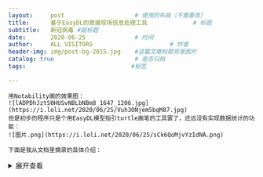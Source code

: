 ```yaml
---
layout:     post                    # 使用的布局（不需要改）
title:      基于EasyDL的救援现场信息处理工具             # 标题 
subtitle:   新冠病毒 #副标题
date:       2020-06-25              # 时间
author:     ALL VISITORS                      # 作者
header-img: img/post-bg-2015.jpg    #这篇文章标题背景图片
catalog: true                       # 是否归档
tags:                              #标签

---
```

    用Notability画的效果图：
    ![lADPDhJztS0HUSvNBLbNBm8_1647_1206.jpg](https://i.loli.net/2020/06/25/Vuh3ONjem5bqM87.jpg)
    但是初步的程序只是个用EasyDL模型指引turtle画笔的工具罢了，还远没有实现数据统计的功能：
    ![图片.png](https://i.loli.net/2020/06/25/sCk6QoMjvYzIdNA.png)
    
    下面是我从文档里摘录的具体介绍：
  
  
<details>
<summary>展开查看</summary>
<pre><code>
    当严重的灾难发生后，抵达现场的第一批救援队伍是抢救现场人民群众生命财产的黄金
力量，也是向指挥部反馈受灾信息、协调后续救援力量的第一梯队。但是，在实际的重大灾
害、事故救援行动中，抵达现场的第一批队伍往往是当地基层的力量，不论是人员配置还是
设备配备都难以从全局的角度组织救援工作，也很难向后方指挥部提供整体的、科学的灾情
初步评估。而在一些大型灾难救援现场，大量集结的救援人员和车辆时而造成了救援现场秩
序混乱。现场救援车辆停放、部署的位置缺乏统一的调度规划，所造成的交通堵塞严重影响
了救援的效率。
    现场灾情瞬息万变，指挥部若不能及时掌握前方的灾情、不清楚现场的资源组织情况，
则无法保障现场救援的安全与效率。
   分析近些年来我国一些重大灾难的救援案例可以发现，前期勘察的不准确常常导致后续
增援力量装备不齐、部署无序的问题；而后期多部门协同的灾难救援指挥又因为对现场的整
体把握不够，导致救援通道拥堵、后勤得不到保障，并带来极大的安全隐患(消防局警官培
训基地, 2018)。
    在另一方面，从现实来看，搭载专业侦察设备和传感器的消防救援无人机在基层的普及
仍需要一些时间，但人工智能特别是物体识别技术却可以在一定程度上降低现场勘察对专业
硬件设备的依赖，从而使得普通的消费级无人机也具备初步的现场勘察能力。
将消费级的无人机设备和人工智能识别工具相结合，将降低在基层部署高效的无人机系
统的成本，提高基层应急力量的灾难现场勘察和现场指挥部的对救援的掌控能力，提高大型
救援现场的行动效率。
    从现场勘察的角度来看，目前已经有相当多的专业无人机设备在大型灾难救援现场发挥
过作用。但专业的无人机设备及操作人员高昂的运行成本和操作的技术难度，使得其大多只
能部署在省部级应急单位；而在最先抵达救援现场的基层救援队伍中少有配置专业的无人机
设备。事实上，基层救援部门的现场勘察依旧以观望、走访为主。从无人机硬件的使用成本
的角度考虑，消费级无人机设备更容易在基层应急部门中推广和普及。但目前缺乏针对消费
级无人机在灾难现场取得的影像资料的处理工具，导致已经在使用这一类无人机设备的基层
队伍大多仍然停留在观看无人机传回的影像资料，而无法无人机采集的影像画面快速组织成
直观的数据以用于现场部署和信息回传。
在指挥部对现场应急资源的统计和调度方面，目前现场指挥部对不同单位的救援资源的
统计主要依靠传统的无线电系统或者手机、人员报送等方式。以贵阳5.20 居民楼倒塌事故
为例，各单位之间无线电系统的频道差异导致救援初期指挥系统严重不畅，指挥部对现场的
救援资源和整体部署缺乏全面的认识，导致救援现场秩序混乱(消防局警官培训基地, 2018)。
这一套基于EasyDL 的灾难现场信息处理工具主要对消费级无人机设备拍摄的现场航拍
图进行数据分析：在第一批的现场勘察阶段，可以识别出现场的烟点、火点、汽车残骸、水
淹的车辆等有关救援的重要信息以及电线杆、变压器等潜在危险目标，生成新的现场信息图，
供现场人员参考，也可通过各种方式传递给上级领导部门；在后续救援力量抵达之后，这套
工具将根据采集的航拍图统计现场救援车辆和救灾人员，供现场指挥部把握现场的救援力量
部署情况。

</code></pre>
</details>

